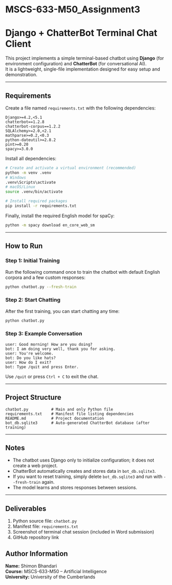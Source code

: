 # MSCS-633-M50_Assignment3

# Django + ChatterBot Terminal Chat Client

This project implements a simple terminal-based chatbot using **Django** (for environment configuration) and **ChatterBot** (for conversational AI).  
It is a lightweight, single-file implementation designed for easy setup and demonstration.

---

## Requirements

Create a file named `requirements.txt` with the following dependencies:

```
Django>=4.2,<5.1
chatterbot==1.2.8
chatterbot-corpus==1.2.2
SQLAlchemy>=2.0,<2.1
mathparse>=0.2,<0.3
python-dateutil>=2.8.2
pint>=0.20
spacy>=3.0.0
```

Install all dependencies:

```bash
# Create and activate a virtual environment (recommended)
python -m venv .venv
# Windows
.venv\Scripts\activate
# macOS/Linux
source .venv/bin/activate

# Install required packages
pip install -r requirements.txt
```

Finally, install the required English model for spaCy:

```bash
python -m spacy download en_core_web_sm
```

---

## How to Run

### Step 1: Initial Training
Run the following command once to train the chatbot with default English corpora and a few custom responses:
```bash
python chatbot.py --fresh-train
```

### Step 2: Start Chatting
After the first training, you can start chatting any time:
```bash
python chatbot.py
```

### Step 3: Example Conversation
```
user: Good morning! How are you doing?
bot: I am doing very well, thank you for asking.
user: You're welcome.
bot: Do you like hats?
user: How do I exit?
bot: Type /quit and press Enter.
```

Use `/quit` or press `Ctrl + C` to exit the chat.

---

## Project Structure

```
chatbot.py          # Main and only Python file
requirements.txt    # Manifest file listing dependencies
README.md           # Project documentation
bot_db.sqlite3      # Auto-generated ChatterBot database (after training)
```

---

## Notes

- The chatbot uses Django only to initialize configuration; it does not create a web project.
- ChatterBot automatically creates and stores data in `bot_db.sqlite3`.
- If you want to reset training, simply delete `bot_db.sqlite3` and run with `--fresh-train` again.
- The model learns and stores responses between sessions.

---

## Deliverables

1. Python source file: `chatbot.py`  
2. Manifest file: `requirements.txt`  
3. Screenshot of terminal chat session (included in Word submission)  
4. GitHub repository link  


## Author Information

**Name:** Shimon Bhandari  
**Course:** MSCS-633-M50 – Artificial Intelligence  
**University:** University of the Cumberlands

